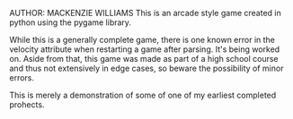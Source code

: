 AUTHOR: MACKENZIE WILLIAMS
This is an arcade style game created in python using the pygame library.

While this is a generally complete game, there is one known error in the velocity attribute when restarting a game after parsing. It's being worked on.
Aside from that, this game was made as part of a high school course and thus not extensively in edge cases, so beware the possibility of minor errors.

This is merely a demonstration of some of one of my earliest completed prohects.
